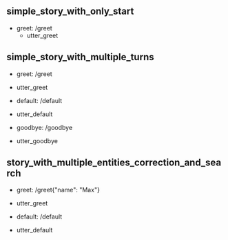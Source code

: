 ## simple_story_with_only_start
* greet: /greet
    - utter_greet

## simple_story_with_multiple_turns
* greet: /greet
 - utter_greet
* default: /default
 - utter_default
 * goodbye: /goodbye
 - utter_goodbye
 
 ## story_with_multiple_entities_correction_and_search
* greet: /greet{"name": "Max"}
 - utter_greet
* default: /default
 - utter_default
